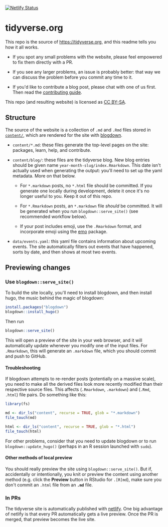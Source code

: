 [![Netlify Status](https://api.netlify.com/api/v1/badges/90b72bec-4010-40b3-bce3-2d84c3fd417f/deploy-status)](https://app.netlify.com/sites/tidyverse-org/deploys)

# tidyverse.org

This repo is the source of <https://tidyverse.org>, and this readme tells you 
how it all works. 

* If you spot any small problems with the website, please feel empowered to fix 
  them directly with a PR. 
  
* If you see any larger problems, an issue is probably better: that way we can 
  discuss the problem before you commit any time to it.

* If you'd like to contribute a blog post, please chat with one of us first.
  Then read the [contributing guide](CONTRIBUTING.md).

This repo (and resulting website) is licensed as [CC BY-SA](LICENSE.md).

## Structure

The source of the website is a collection of `.md` and `.Rmd` files stored in 
[`content/`](content/), which are rendered for the site with 
[blogdown](https://bookdown.org/yihui/blogdown). 

* `content/*.md`: these files generate the top-level pages on the site:
  packages, learn, help, and contribute. 
  
* `content/blog/`: these files are the tidyverse blog. New blog entries
  should be given name `year-month-slug/index.Rmarkdown`. This date isn't actually used when generating the output: you'll need to set up the yaml metadata. More on that below.
    + For `*.markdown` posts, no `*.html` file should be committed. If you generate one locally during development, delete it once it's no longer useful to you. Keep it out of this repo.
    
    + For `*.Rmarkdown` posts, an `*.markdown` file _should_ be committed. It will be generated when you run `blogdown::serve_site()` (see recommended workflow below).      
    + If your post includes emoji, use the `.Rmarkdown` format, and incorporate emoji using the [emo](https://github.com/hadley/emo) package.  

* `data/events.yaml`: this yaml file contains information about upcoming 
  events. The site automatically filters out events that have happened,
  sorts by date, and then shows at most two events.

## Previewing changes

### Use `blogdown::serve_site()`

To build the site locally, you'll need to install blogdown, and then install 
hugo, the music behind the magic of blogdown:

```R
install.packages("blogdown")
blogdown::install_hugo()
```

Then run

```R
blogdown::serve_site()
```

This will open a preview of the site in your web browser, and it will 
automatically update whenever you modify one of the input files. For `.Rmarkdown`, 
this will generate an `.markdown` file, which you should commit and push to GitHub.

#### Troubleshooting

If blogdown attempts to re-render posts (potentially on a massive scale), you need to make all the derived files look more recently modified than their respective source files. This affects (`.Rmarkdown`, `.markdown`) and (`.Rmd`, `.html`) file pairs. Do something like this:

```R
library(fs)

md <- dir_ls("content", recurse = TRUE, glob = "*.markdown")
file_touch(md)

html <- dir_ls("content", recurse = TRUE, glob = "*.html")
file_touch(html)
```

For other problems, consider that you need to update blogdown or to run `blogdown::update_hugo()` (perhaps in an R session launched with `sudo`).

#### Other methods of local preview

You should really preview the site using `blogdown::serve_site()`. But if, accidentally or intentionally, you knit or preview the content using another method (e.g. click the **Preview** button in RStudio for `.[R]md`), make sure you don't commit an `.html` file from an **`.md`** file.

### In PRs

The tidyverse site is automatically published with 
[netlify](http://netlify.com/). One big advantage of netlify is that every PR 
automatically gets a live preview. Once the PR is merged, that preview becomes 
the live site.
